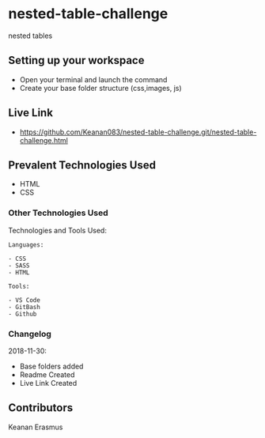 # nested-table-challenge
nested tables

## Setting up your workspace

- Open your terminal and launch the command 
- Create your base folder structure (css,images, js)

## Live Link
- https://github.com/Keanan083/nested-table-challenge.git/nested-table-challenge.html

## Prevalent Technologies Used

 - HTML
 - CSS
 

### Other Technologies Used

Technologies and Tools Used:

```
Languages:

- CSS
- SASS
- HTML

```
```
Tools:

- VS Code
- GitBash
- Github

```

### Changelog

2018-11-30:
- Base folders added
- Readme Created
- Live Link Created

## Contributors

Keanan Erasmus